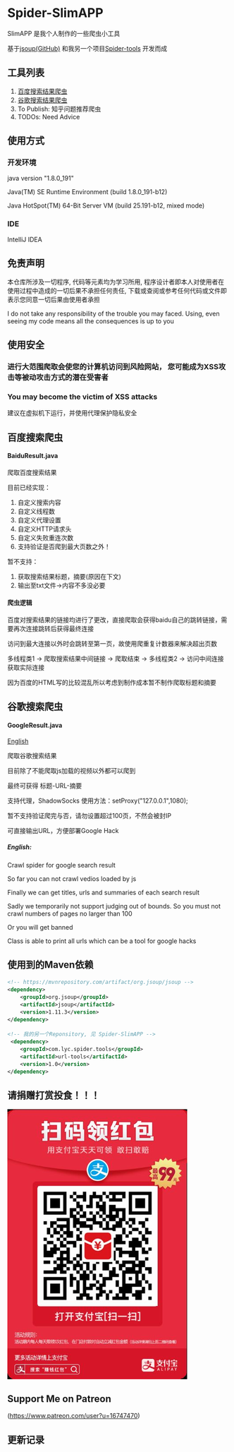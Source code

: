 # Spider-SlimAPP

SlimAPP 是我个人制作的一些爬虫小工具

基于[jsoup](https://mvnrepository.com/artifact/org.jsoup/jsoup/1.11.3)[(GitHub)](https://github.com/jhy/jsoup) 和我另一个项目[Spider-tools](https://github.com/50Death/Spider-Tools) 开发而成

## 工具列表
1. [百度搜索结果爬虫](https://github.com/50Death/Spider-SlimAPP/blob/master/SlimApp/src/main/java/com/lyc/spider/slimapp/BaiduResult.java)
2. [谷歌搜索结果爬虫](https://github.com/50Death/Spider-SlimAPP/blob/master/SlimApp/src/main/java/com/lyc/spider/slimapp/GoogleResult.java)
3. To Publish: 知乎问题推荐爬虫
4. TODOs: Need Advice

## 使用方式

### 开发环境
java version "1.8.0_191"

Java(TM) SE Runtime Environment (build 1.8.0_191-b12)

Java HotSpot(TM) 64-Bit Server VM (build 25.191-b12, mixed mode)

### IDE
IntelliJ IDEA

## 免责声明
本仓库所涉及一切程序, 代码等元素均为学习所用, 程序设计者即本人对使用者在使用过程中造成的一切后果不承担任何责任, 下载或查阅或参考任何代码或文件即表示您同意一切后果由使用者承担

I do not take any responsibility of the trouble you may faced. Using, even seeing my code means all the consequences is up to you

## 使用安全
### 进行大范围爬取会使您的计算机访问到风险网站， 您可能成为XSS攻击等被动攻击方式的潜在受害者
### You may become the victim of XSS attacks

建议在虚拟机下运行，并使用代理保护隐私安全

## 百度搜索爬虫
#### BaiduResult.java
爬取百度搜索结果

目前已经实现：
1. 自定义搜索内容
2. 自定义线程数
3. 自定义代理设置
4. 自定义HTTP请求头
5. 自定义失败重连次数
6. 支持验证是否爬到最大页数之外！

暂不支持：
1. 获取搜索结果标题，摘要(原因在下文)
2. 输出至txt文件->内容不多没必要

#### 爬虫逻辑
百度对搜索结果的链接均进行了更改，直接爬取会获得baidu自己的跳转链接，需要再次连接跳转后获得最终连接

访问到最大连接以外时会跳转至第一页，故使用爬重复计数器来解决超出页数

多线程类1 -> 爬取搜索结果中间链接 -> 爬取结束 -> 多线程类2 -> 访问中间连接获取实际连接

因为百度的HTML写的比较混乱所以考虑到制作成本暂不制作爬取标题和摘要

## 谷歌搜索爬虫
#### GoogleResult.java
[English](https://github.com/50Death/Spider-SlimAPP/blob/master/README.md#english)

爬取谷歌搜索结果

目前除了不能爬取js加载的视频以外都可以爬到

最终可获得 标题-URL-摘要

支持代理，ShadowSocks 使用方法：setProxy("127.0.0.1",1080);

暂不支持验证爬完与否，请勿设置超过100页，不然会被封IP

可直接输出URL，方便部署Google Hack

##### English:
Crawl spider for google search result

So far you can not crawl vedios loaded by js

Finally we can get titles, urls and summaries of each search result

Sadly we temporarily not support judging out of bounds. So you must not crawl numbers of pages no larger than 100

Or you will get banned

Class is able to print all urls which can be a tool for google hacks

## 使用到的Maven依赖
```xml
<!-- https://mvnrepository.com/artifact/org.jsoup/jsoup -->
<dependency>
    <groupId>org.jsoup</groupId>
    <artifactId>jsoup</artifactId>
    <version>1.11.3</version>
</dependency>

<!-- 我的另一个Reponsitory, 见 Spider-SlimAPP -->
 <dependency>
    <groupId>com.lyc.spider.tools</groupId>
    <artifactId>url-tools</artifactId>
    <version>1.0</version>
</dependency>
```
## 请捐赠打赏投食！！！
![图片加载失败](https://github.com/50Death/CipheredSocketChat/blob/master/Pictures/%E6%94%AF%E4%BB%98%E5%AE%9D%E7%BA%A2%E5%8C%85.jpg)

## Support Me on Patreon
(https://www.patreon.com/user?u=16747470)

## 更新记录

